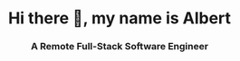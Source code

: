 <h1 align="center">Hi there 👋, my name is Albert</h1>
<h3 align="center">A Remote Full-Stack Software Engineer</h3>
